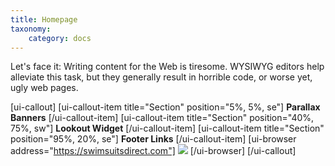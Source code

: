 ```yaml
---
title: Homepage
taxonomy:
    category: docs
---
```



Let's face it: Writing content for the Web is tiresome. WYSIWYG editors help alleviate this task, but they generally result in horrible code, or worse yet, ugly web pages.

[ui-callout]
[ui-callout-item title="Section" position="5%, 5%, se"]
**Parallax Banners**
[/ui-callout-item]
[ui-callout-item title="Section" position="40%, 75%, sw"]
**Lookout Widget**
[/ui-callout-item]
[ui-callout-item title="Section" position="95%, 20%, se"]
**Footer Links**
[/ui-callout-item]
[ui-browser address="https://swimsuitsdirect.com"]
![](https://rocketwebinc-my.sharepoint.com/personal/jakub_kulig_rocketweb_com/_layouts/15/guestaccess.aspx?docid=1796349d21c3a4ebdb38cca79dc8756d6&authkey=ARxoADZxjXEULzcP3C8pD3g&e=e0508311dd8945cf87c0ab7118b816b7)
[/ui-browser]
[/ui-callout]